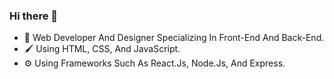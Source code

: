 ### Hi there 👋

- 👩 Web Developer And Designer Specializing In Front-End And Back-End.
- 🖌️ Using HTML, CSS, And JavaScript.
- ⚙️ Using Frameworks Such As React.Js, Node.Js, And Express.
<!--
**labirinto-programmer/labirinto-programmer** is a ✨ _special_ ✨ repository because its `README.md` (this file) appears on your GitHub profile.

Here are some ideas to get you started:

- 🔭 I’m currently working on ...
- 🌱 I’m currently learning ...
- 👯 I’m looking to collaborate on ...
- 🤔 I’m looking for help with ...
- 💬 Ask me about ...
- 📫 How to reach me: ...
- 😄 Pronouns: ...
- ⚡ Fun fact: ...
-->

